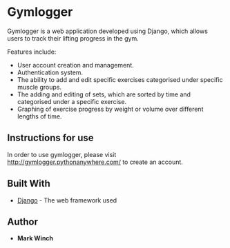 # Gymlogger

Gymlogger is a web application developed using Django, which allows users to track their lifting progress in the gym.

Features include:
* User account creation and management.
* Authentication system.
* The ability to add and edit specific exercises categorised under specific muscle groups.
* The adding and editing of sets, which are sorted by time and categorised under a specific exercise.
* Graphing of exercise progress by weight or volume over different lengths of time.  

## Instructions for use

In order to use gymlogger, please visit http://gymlogger.pythonanywhere.com/ to create an account.

## Built With

* [Django](https://docs.djangoproject.com/en/3.0/) - The web framework used

## Author

* **Mark Winch**

